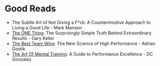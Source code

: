 # Good Reads

- The Subtle Art of Not Giving a F\*ck: A Counterintuitive Approach to Living a Good Life - Mark Manson
- [The ONE Thing](./the-one-thing.md): The Surprisingly Simple Truth Behind Extraordinary Results - Gary Keller
- [The Best Team Wins](./the-best-team-wins.md): The New Science of High Performance - Adrian Gostik
- [The Art Of Mental Training](./the-art-of-mental-training.md): A Guide to Performance Excellence - DC Gonzalez
